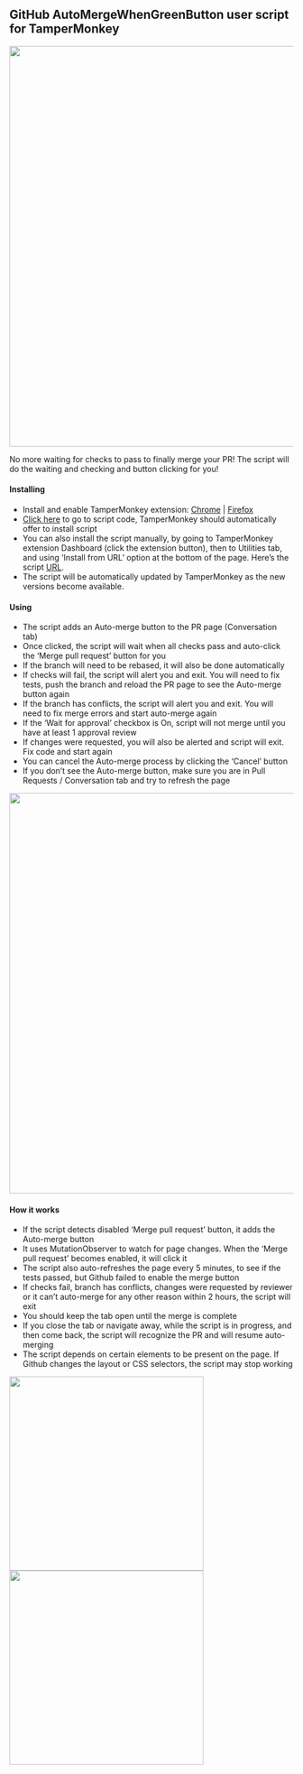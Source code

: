 ## GitHub AutoMergeWhenGreenButton user script for TamperMonkey

<img src="https://tva1.sinaimg.cn/large/006tNbRwgy1ga6q5zi7tzj313g09i3zc.jpg" width="710" />

No more waiting for checks to pass to finally merge your PR! The script will do the waiting and checking and button clicking for you!

#### Installing

- Install and enable TamperMonkey extension: [Chrome](https://chrome.google.com/webstore/detail/tampermonkey/dhdgffkkebhmkfjojejmpbldmpobfkfo?hl=en) | [Firefox](https://addons.mozilla.org/en-US/firefox/addon/tampermonkey/)
- [Click here](https://github.com/galloween/github-automerge-when-green/raw/master/github-automerge-when-green.user.js)  to go to script code, TamperMonkey should automatically offer to install script 
- You can also install the script manually, by going to TamperMonkey extension Dashboard (click the extension button), then to Utilities tab, and using ‘Install from URL’ option at the bottom of the page. Here’s the script [URL](https://github.com/galloween/github-automerge-when-green/raw/master/github-automerge-when-green.user.js).
- The script will be automatically updated by TamperMonkey as the new versions become available.

#### Using

- The script adds an Auto-merge button to the PR page (Conversation tab) 
- Once clicked, the script will wait when all checks pass and auto-click the ‘Merge pull request’ button for you
- If the branch will need to be rebased, it will also be done automatically
- If checks will fail, the script will alert you and exit. You will need to fix tests, push the branch and reload the PR page to see the Auto-merge button again
- If the branch has conflicts, the script will alert you and exit. You will need to fix merge errors and start auto-merge again
- If the ‘Wait for approval’ checkbox is On, script will not merge until you have at least 1 approval review
- If changes were requested, you will also be alerted and script will exit. Fix code and start again
- You can cancel the Auto-merge process by clicking the ‘Cancel’ button
- If you don’t see the Auto-merge button, make sure you are in Pull Requests / Conversation tab and try to refresh the page

<img src="https://tva1.sinaimg.cn/large/006tNbRwgy1ga6q5z0bx1j313g09iq3t.jpg" width="710" />

#### How it works

- If the script detects disabled ‘Merge pull request’ button, it adds the Auto-merge button
- It uses MutationObserver to watch for page changes. When the  ‘Merge pull request’ becomes enabled, it will click it
- The script also auto-refreshes the page every 5 minutes, to see if the tests passed, but Github failed to enable the merge button
- If checks fail, branch has conflicts, changes were requested by reviewer or it can’t auto-merge for any other reason within 2 hours, the script will exit
- You should keep the tab open until the merge is complete
- If you close the tab or navigate away, while the script is in progress, and then come back, the script will recognize the PR and will resume auto-merging
- The script depends on certain elements to be present on the page. If Github changes the layout or CSS selectors, the script may stop working

<img width="344" src="https://tva1.sinaimg.cn/large/006tNbRwgy1ga5tq0h59bj30j403idfr.jpg"  />  <img src="https://tva1.sinaimg.cn/large/006tNbRwgy1ga5zztauysj30j403ia9z.jpg" width="344" />